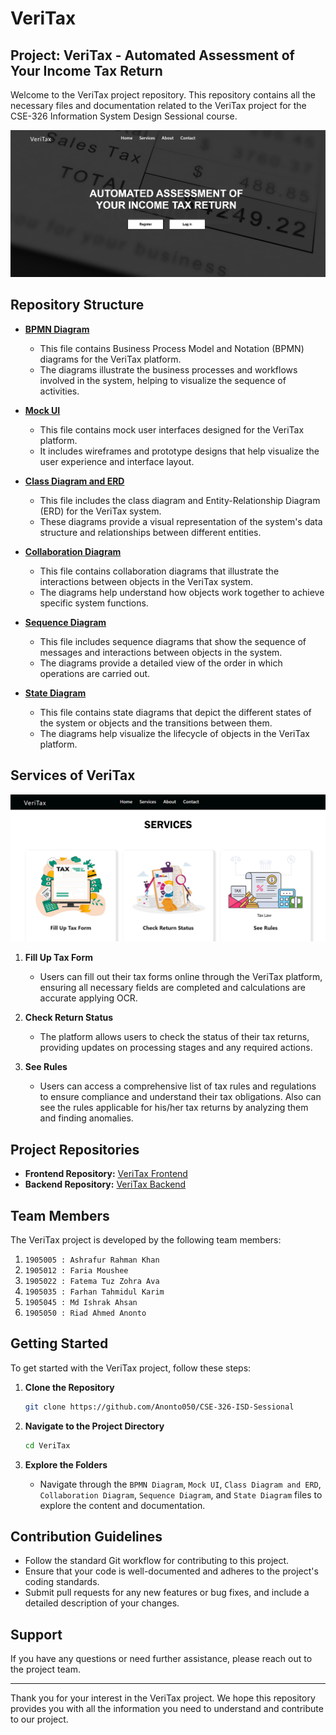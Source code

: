 # VeriTax

## Project: VeriTax - Automated Assessment of Your Income Tax Return

Welcome to the VeriTax project repository. This repository contains all the necessary files and documentation related to the VeriTax project for the CSE-326 Information System Design Sessional course.

<img src="assets/demo.png" alt="VeriTax Project Overview"/>

## Repository Structure

- **[BPMN Diagram](https://github.com/Anonto050/CSE-326-ISD-Sessional/blob/main/BPMN.svg)**
  - This file contains Business Process Model and Notation (BPMN) diagrams for the VeriTax platform.
  - The diagrams illustrate the business processes and workflows involved in the system, helping to visualize the sequence of activities.

- **[Mock UI](https://github.com/Anonto050/CSE-326-ISD-Sessional/blob/main/Group-3Mock-ui-1.pdf)**
  - This file contains mock user interfaces designed for the VeriTax platform.
  - It includes wireframes and prototype designs that help visualize the user experience and interface layout.

- **[Class Diagram and ERD](https://github.com/Anonto050/CSE-326-ISD-Sessional/blob/main/Class%20Diagram%20and%20ERD.pdf)**
  - This file includes the class diagram and Entity-Relationship Diagram (ERD) for the VeriTax system.
  - These diagrams provide a visual representation of the system's data structure and relationships between different entities.

- **[Collaboration Diagram](https://github.com/Anonto050/CSE-326-ISD-Sessional/blob/main/Collaboration%20Diagram.pdf)**
  - This file contains collaboration diagrams that illustrate the interactions between objects in the VeriTax system.
  - The diagrams help understand how objects work together to achieve specific system functions.

- **[Sequence Diagram](https://github.com/Anonto050/CSE-326-ISD-Sessional/blob/main/Sequence%20Diagram.pdf)**
  - This file includes sequence diagrams that show the sequence of messages and interactions between objects in the system.
  - The diagrams provide a detailed view of the order in which operations are carried out.

- **[State Diagram](https://github.com/Anonto050/CSE-326-ISD-Sessional/blob/main/State%20Diagram.pdf)**
  - This file contains state diagrams that depict the different states of the system or objects and the transitions between them.
  - The diagrams help visualize the lifecycle of objects in the VeriTax platform.

## Services of VeriTax

<img src="assets/services.png" alt="Services"/>

1. **Fill Up Tax Form**
   - Users can fill out their tax forms online through the VeriTax platform, ensuring all necessary fields are completed and calculations are accurate applying OCR.  

2. **Check Return Status**
   - The platform allows users to check the status of their tax returns, providing updates on processing stages and any required actions.

3. **See Rules**
   - Users can access a comprehensive list of tax rules and regulations to ensure compliance and understand their tax obligations. Also can see the rules applicable for his/her tax returns by analyzing them and finding anomalies.

## Project Repositories

- **Frontend Repository:** [VeriTax Frontend](https://github.com/Anonto050/VeriTax-FrontEnd/)
- **Backend Repository:** [VeriTax Backend](https://github.com/risenfromashes/isd-backend)

## Team Members

The VeriTax project is developed by the following team members:

1. `1905005 : Ashrafur Rahman Khan`
2. `1905012 : Faria Moushee`
3. `1905022 : Fatema Tuz Zohra Ava`
4. `1905035 : Farhan Tahmidul Karim `
5. `1905045 : Md Ishrak Ahsan`
6. `1905050 : Riad Ahmed Anonto`
   
## Getting Started

To get started with the VeriTax project, follow these steps:

1. **Clone the Repository**
   ```bash
   git clone https://github.com/Anonto050/CSE-326-ISD-Sessional
   ```

2. **Navigate to the Project Directory**
   ```bash
   cd VeriTax
   ```

3. **Explore the Folders**
   - Navigate through the `BPMN Diagram`, `Mock UI`, `Class Diagram and ERD`, `Collaboration Diagram`, `Sequence Diagram`, and `State Diagram` files to explore the content and documentation.

## Contribution Guidelines

- Follow the standard Git workflow for contributing to this project.
- Ensure that your code is well-documented and adheres to the project's coding standards.
- Submit pull requests for any new features or bug fixes, and include a detailed description of your changes.

## Support

If you have any questions or need further assistance, please reach out to the project team.

---

Thank you for your interest in the VeriTax project. We hope this repository provides you with all the information you need to understand and contribute to our project.
